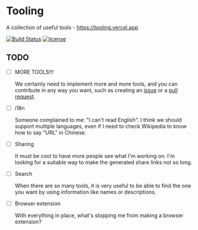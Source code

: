 # Tooling

A collection of useful tools - https://tooling.vercel.app

[![Build Status](https://github.com/zhmushan/tooling/workflows/ci/badge.svg?branch=master)](https://github.com/zhmushan/tooling/actions)
[![license](https://img.shields.io/github/license/zhmushan/tooling.svg)](https://github.com/zhmushan/tooling)

## TODO

- [ ] MORE TOOLS!!!

  We certainly need to implement more and more tools, and you can contribute in any way you want, such as creating an [issue](https://github.com/zhmushan/tooling/issues/new/choose) or a [pull request](https://github.com/zhmushan/tooling/compare).

- [ ] i18n

  Someone complained to me: "I can't read English". I think we should support multiple languages, even if I need to check Wikipedia to know how to say "URL" in Chinese.

- [ ] Sharing

  It must be cool to have more people see what I'm working on. I'm looking for a suitable way to make the generated share links not so long.

- [ ] Search

  When there are so many tools, it is very useful to be able to find the one you want by using information like names or descriptions.

- [ ] Browser extension

  With everything in place, what's stopping me from making a browser extension?
